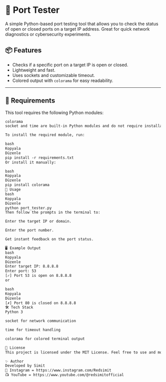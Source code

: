 # 🔌 Port Tester

A simple Python-based port testing tool that allows you to check the status of open or closed ports on a target IP address. Great for quick network diagnostics or cybersecurity experiments.

## 📦 Features

- Checks if a specific port on a target IP is open or closed.
- Lightweight and fast.
- Uses sockets and customizable timeout.
- Colored output with `colorama` for easy readability.

---

## 🧰 Requirements

This tool requires the following Python modules:

```txt
colorama
socket and time are built-in Python modules and do not require installation.

To install the required module, run:

bash
Kopyala
Düzenle
pip install -r requirements.txt
Or install it manually:

bash
Kopyala
Düzenle
pip install colorama
🚀 Usage
bash
Kopyala
Düzenle
python port_tester.py
Then follow the prompts in the terminal to:

Enter the target IP or domain.

Enter the port number.

Get instant feedback on the port status.

🖥️ Example Output
bash
Kopyala
Düzenle
Enter target IP: 8.8.8.8
Enter port: 53
[✓] Port 53 is open on 8.8.8.8
or

bash
Kopyala
Düzenle
[✗] Port 80 is closed on 8.8.8.8
🛠️ Tech Stack
Python 3

socket for network communication

time for timeout handling

colorama for colored terminal output

📜 License
This project is licensed under the MIT License. Feel free to use and modify it as you like!

✨ Author
Developed by Simit
🔗 Instagram = https://www.instagram.com/Redsimit
📺 YouTube = https://www.youtube.com/@redsimitofficial
   
